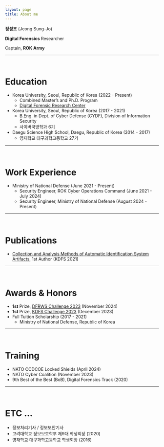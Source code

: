 ```yaml
---
layout: page
title: About me
---
```


**정성조** (Jeong Sung-Jo)

**Digital Forensics** Researcher

Captain, **ROK Army**

---

<br />

# Education
 - Korea University, Seoul, Republic of Korea (2022 - Present)
   - Combined Master’s and Ph.D. Program
   - [Digital Forensic Research Center](https://dfrc.korea.ac.kr/)
- Korea University, Seoul, Republic of Korea (2017 - 2021)
  - B.Eng. in Dept. of Cyber Defense (CYDF), Division of Information Security
  - 사이버국방학과 6기
- Daegu Science High School, Daegu, Republic of Korea (2014 - 2017)
  - 영재학교 대구과학고등학교 27기
  
---

<br />

# Work Experience
- Ministry of National Defense (June 2021 - Present)
  - Security Engineer, ROK Cyber Operations Command (June 2021 - July 2024)
  - Security Engineer, Ministry of National Defense (August 2024 - Present)
   
---

<br />

# Publications
- [Collection and Analysis Methods of Automatic Identification System Artifacts,](https://kdfs.jams.or.kr/po/volisse/sjPubsArtiPopView.kci?soceId=INS000009412&artiId=SJ0000000385&sereId=SER000000001&submCnt=1) 1st Author (KDFS 2021)
  
---

<br />

# Awards & Honors
- **1st** Prize, [DFRWS Challenge 2023](https://dfrws.org/forensic-challenges/) (November 2024)
- **1st** Prize, [KDFS Challenge 2023](http://plainbit.co.kr/events/kdfs2023/) (December 2023)
- Full Tuition Scholarship (2017 - 2021)
  - Ministry of National Defense, Republic of Korea
  
---

<br />

# Training
- NATO CCDCOE Locked Shields (April 2024)
- NATO Cyber Coalition (November 2023)
- 9th Best of the Best (BoB), Digital Forensics Track (2020)

---

<br />

# ETC ...
- 정보처리기사 / 정보보안기사
- 고려대학교 정보보호학부 제9대 학생회장 (2020)
- 영재학교 대구과학고등학교 학생회장 (2016)
